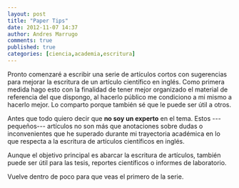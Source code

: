 ```yaml
---
layout: post
title: "Paper Tips"
date: 2012-11-07 14:37
author: Andres Marrugo
comments: true
published: true
categories: [ciencia,academia,escritura]
---
```


Pronto comenzaré a escribir una serie de artículos cortos con sugerencias para mejorar la escritura de un artículo científico en inglés. Como primera medida hago esto con la finalidad de tener mejor organizado el material de referencia del que dispongo, al hacerlo público me condiciono a mi mismo a hacerlo mejor. Lo comparto porque también sé que le puede ser útil a otros.

Antes que todo quiero decir que **no soy un experto** en el tema. Estos ---pequeños--- artículos no son más que anotaciones sobre dudas o inconvenientes que he superado durante mi trayectoria académica en lo que respecta a la escritura de artículos científicos en inglés. 

Aunque el objetivo principal es abarcar la escritura de artículos, también puede ser útil para las tesis, reportes científicos o informes de laboratorio. 

Vuelve dentro de poco para que veas el primero de la serie. 

